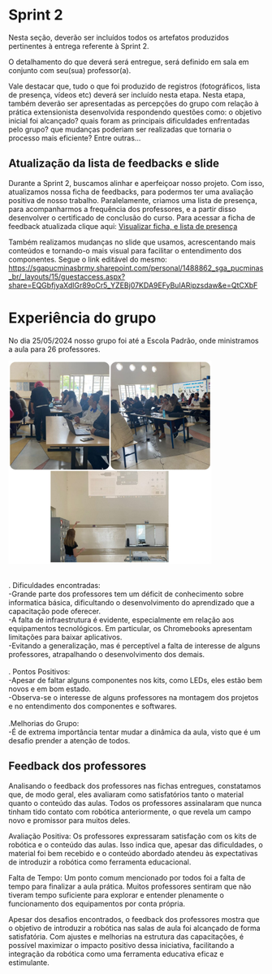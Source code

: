 # Sprint 2

Nesta seção, deverão ser incluídos todos os artefatos produzidos pertinentes à entrega referente à Sprint 2.

O detalhamento do que deverá será entregue, será definido em sala em conjunto com seu(sua) professor(a).

Vale destacar que, tudo o que foi produzido de registros (fotográficos, lista de presença, vídeos etc) deverá ser incluído nesta etapa. Nesta etapa, também deverão ser apresentadas as percepções do grupo com relação à prática extensionista desenvolvida respondendo questões como: o objetivo inicial foi alcançado? quais foram as principais dificuldades enfrentadas pelo grupo? que mudanças poderiam ser realizadas que tornaria o processo mais eficiente? Entre outras...

## Atualização da lista de feedbacks e slide

Durante a Sprint 2, buscamos alinhar e aperfeiçoar nosso projeto. Com isso, atualizamos nossa ficha de feedbacks, para podermos ter uma avaliação positiva de nosso trabalho. Paralelamente, criamos uma lista de presença, para acompanharmos a frequência dos professores, e a partir disso desenvolver o certificado de conclusão do curso. 
Para acessar a ficha de feedback atualizada clique aqui: [Visualizar ficha, e lista de presença](https://www.canva.com/design/DAGFxlVbnVY/LfKAyQ11fQNpb2gnHzJDZg/edit?utm_content=DAGFxlVbnVY&utm_campaign=designshare&utm_medium=link2&utm_source=sharebutton)

Também realizamos mudanças no slide que usamos, acrescentando mais conteúdos e tornando-o mais visual para facilitar o entendimento dos componentes. Segue o link editável do mesmo:
https://sgapucminasbrmy.sharepoint.com/personal/1488862_sga_pucminas_br/_layouts/15/guestaccess.aspx?share=EQGbfjyaXdlGr89oCr5_YZEBj07KDA9EFyBuIARipzsdaw&e=QtCXbF


# Experiência do grupo

No dia 25/05/2024 nosso grupo foi até a Escola Padrão, onde ministramos a aula para 26 professores.

<img src="https://github.com/ICEI-PUC-Minas-PPC-CC/ppc-cc-2024-1-ment2-noite1-capacitarobotica/blob/main/docs/img/AulaEscolaPadrao.png" width="400" height="400"/>
         
   <br /> . Dificuldades encontradas:       
        -Grande parte dos professores tem um déficit de conhecimento sobre informatica básica, dificultando o desenvolvimento do aprendizado que a capacitação pode oferecer.<br /> 
        -A falta de infraestrutura é evidente, especialmente em relação aos equipamentos tecnológicos. Em particular, os Chromebooks apresentam limitações para baixar aplicativos.<br /> 
        -Evitando a generalização, mas é perceptível a falta de interesse de alguns professores, atrapalhando o desenvolvimento dos demais.<br /> 
   <br />  . Pontos Positivos:   
        -Apesar de faltar alguns componentes nos kits, como LEDs, eles estão bem novos e em bom estado. <br /> 
        -Observa-se o interesse de alguns professores na montagem dos projetos e no entendimento dos componentes e softwares.<br/> 
   <br /> .Melhorias do Grupo:    
        -É de extrema importância tentar mudar a dinâmica da aula, visto que é um desafio prender a atenção de todos.
       
  ## Feedback dos professores

Analisando o feedback dos professores nas fichas entregues, constatamos que, de modo geral, eles avaliaram como satisfatórios tanto o material quanto o conteúdo das aulas. Todos os professores assinalaram que nunca tinham tido contato com robótica anteriormente, o que revela um campo novo e promissor para muitos deles.

Avaliação Positiva:
Os professores expressaram satisfação com os kits de robótica e o conteúdo das aulas. Isso indica que, apesar das dificuldades, o material foi bem recebido e o conteúdo abordado atendeu às expectativas de introduzir a robótica como ferramenta educacional.

Falta de Tempo:
Um ponto comum mencionado por todos foi a falta de tempo para finalizar a aula prática. Muitos professores sentiram que não tiveram tempo suficiente para explorar e entender plenamente o funcionamento dos equipamentos por conta própria. 

Apesar dos desafios encontrados, o feedback dos professores mostra que o objetivo de introduzir a robótica nas salas de aula foi alcançado de forma satisfatória. Com ajustes e melhorias na estrutura das capacitações, é possível maximizar o impacto positivo dessa iniciativa, facilitando a integração da robótica como uma ferramenta educativa eficaz e estimulante.
     
